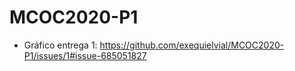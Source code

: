 # MCOC2020-P1
* Gráfico entrega 1: https://github.com/exequielvial/MCOC2020-P1/issues/1#issue-685051827 
